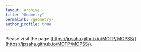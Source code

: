 ```yaml
---
layout: archive
title: "Geometry"
permalink: /geometry/
author_profile: true
---
```


Please visit the page 
[https://jpsaha.github.io/MOTP/MOPSS/](https://jpsaha.github.io/MOTP/MOPSS/).

